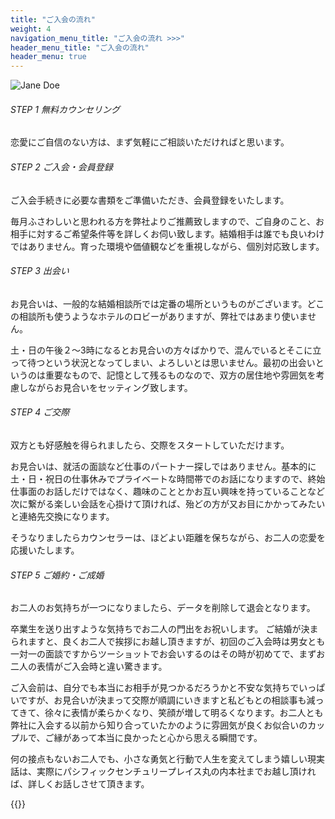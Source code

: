 ```yaml
---
title: "ご入会の流れ"
weight: 4
navigation_menu_title: "ご入会の流れ >>>"
header_menu_title: "ご入会の流れ"
header_menu: true
---
```



![Jane Doe](/images/flow.png)

###### STEP 1 無料カウンセリング
恋愛にご自信のない方は、まず気軽にご相談いただければと思います。

###### STEP 2 ご入会・会員登録
ご入会手続きに必要な書類をご準備いただき、会員登録をいたします。

毎月ふさわしいと思われる方を弊社よりご推薦致しますので、ご自身のこと、お相手に対するご希望条件等を詳しくお伺い致します。結婚相手は誰でも良いわけではありません。育った環境や価値観などを重視しながら、個別対応致します。


###### STEP 3 出会い
お見合いは、一般的な結婚相談所では定番の場所というものがございます。どこの相談所も使うようなホテルのロビーがありますが、弊社ではあまり使いません。

土・日の午後２〜3時になるとお見合いの方々ばかりで、混んでいるとそこに立って待つという状況となってしまい、よろしいとは思いません。最初の出会いというのは重要なもので、記憶として残るものなので、双方の居住地や雰囲気を考慮しながらお見合いをセッティング致します。



###### STEP 4 ご交際
双方とも好感触を得られましたら、交際をスタートしていただけます。

お見合いは、就活の面談など仕事のパートナー探しではありません。基本的に土・日・祝日の仕事休みでプライベートな時間帯でのお話になりますので、終始仕事面のお話しだけではなく、趣味のこととかお互い興味を持っていることなど次に繋がる楽しい会話を心掛けて頂ければ、殆どの方が又お目にかかってみたいと連絡先交換になります。

そうなりましたらカウンセラーは、ほどよい距離を保ちながら、お二人の恋愛を応援いたします。


###### STEP 5 ご婚約・ご成婚
お二人のお気持ちが一つになりましたら、データを削除して退会となります。

卒業生を送り出すような気持ちでお二人の門出をお祝いします。 ご結婚が決まられますと、良くお二人で挨拶にお越し頂きますが、初回のご入会時は男女とも一対一の面談ですからツーショットでお会いするのはその時が初めてで、まずお二人の表情がご入会時と違い驚きます。

ご入会前は、自分でも本当にお相手が見つかるだろうかと不安な気持ちでいっぱいですが、お見合いが決まって交際が順調にいきますと私どもとの相談事も減ってきて、徐々に表情が柔らかくなり、笑顔が増して明るくなります。お二人とも弊社に入会する以前から知り合っていたかのように雰囲気が良くお似合いのカップルで、ご縁があって本当に良かったと心から思える瞬間です。

何の接点もないお二人でも、小さな勇気と行動で人生を変えてしまう嬉しい現実話は、実際にパシフィックセンチュリープレイス丸の内本社までお越し頂ければ、詳しくお話しさせて頂きます。



{{<extlink text="ご入会はこちらへ" href="/register/" icon="fa fa-external-link">}}

